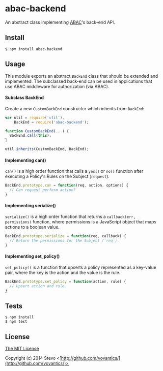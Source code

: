 # abac-backend

An abstract class implementing [ABAC](https://github.com/vovantics/abac/)'s back-end API.

## Install

    $ npm install abac-backend

## Usage

This module exports an abstract `BackEnd` class that should be extended and implemented. The subclassed back-end can be used in applications that use ABAC middleware for authorization (via ABAC).

#### Subclass BackEnd

Create a new `CustomBackEnd` constructor which inherits from `BackEnd`:

```javascript
var util = require('util'),
    BackEnd = require('abac-backend');

function CustomBackEnd(...) {
  BackEnd.call(this);
}

util.inherits(CustomBackEnd, BackEnd);
```

#### Implementing can()

`can()` is a high order function that calls a `yes()` or `no()` function after executing a Policy's Rules on the Subject (`request`).

```javascript
BackEnd.prototype.can = function(req, action, options) {
  // Can request perform action?
}
```

#### Implementing serialize()

`serialize()` is a high order function that returns a `callback(err, permissions)` function, where permissions is a JavaScript object that maps actions to a boolean value.

```javascript
BackEnd.prototype.serialize = function(req, callback) {
  // Return the permissions for the Subject (`req`).
}
```

#### Implementing set_policy()

`set_policy()` is a function that upserts a policy represented as a key-value pair, where the key is the action and the value is the rule.

```javascript
BackEnd.prototype.set_policy = function(action, rule) {
  // Upsert action and rule.
}
```

## Tests

    $ npm install
    $ npm test

## License

[The MIT License](http://opensource.org/licenses/MIT)

Copyright (c) 2014 Stevo <[http://github.com/vovantics/](http://github.com/vovantics/)>
